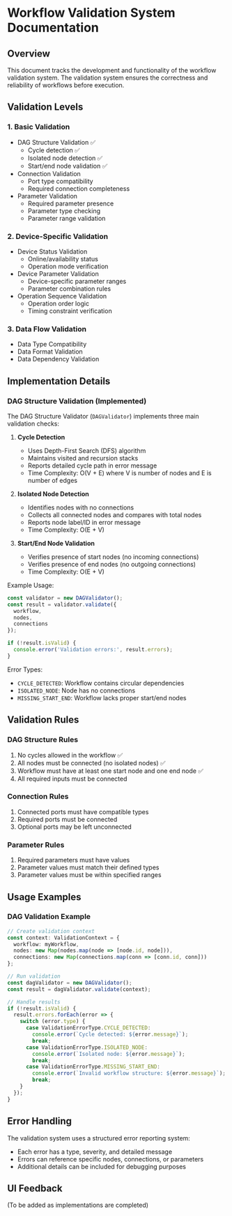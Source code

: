 # Workflow Validation System Documentation

## Overview
This document tracks the development and functionality of the workflow validation system. The validation system ensures the correctness and reliability of workflows before execution.

## Validation Levels

### 1. Basic Validation
- DAG Structure Validation ✅
  - Cycle detection ✅
  - Isolated node detection ✅
  - Start/end node validation ✅
- Connection Validation
  - Port type compatibility
  - Required connection completeness
- Parameter Validation
  - Required parameter presence
  - Parameter type checking
  - Parameter range validation

### 2. Device-Specific Validation
- Device Status Validation
  - Online/availability status
  - Operation mode verification
- Device Parameter Validation
  - Device-specific parameter ranges
  - Parameter combination rules
- Operation Sequence Validation
  - Operation order logic
  - Timing constraint verification

### 3. Data Flow Validation
- Data Type Compatibility
- Data Format Validation
- Data Dependency Validation

## Implementation Details

### DAG Structure Validation (Implemented)

The DAG Structure Validator (`DAGValidator`) implements three main validation checks:

1. **Cycle Detection**
   - Uses Depth-First Search (DFS) algorithm
   - Maintains visited and recursion stacks
   - Reports detailed cycle path in error message
   - Time Complexity: O(V + E) where V is number of nodes and E is number of edges

2. **Isolated Node Detection**
   - Identifies nodes with no connections
   - Collects all connected nodes and compares with total nodes
   - Reports node label/ID in error message
   - Time Complexity: O(E + V)

3. **Start/End Node Validation**
   - Verifies presence of start nodes (no incoming connections)
   - Verifies presence of end nodes (no outgoing connections)
   - Time Complexity: O(E + V)

Example Usage:
```typescript
const validator = new DAGValidator();
const result = validator.validate({
  workflow,
  nodes,
  connections
});

if (!result.isValid) {
  console.error('Validation errors:', result.errors);
}
```

Error Types:
- `CYCLE_DETECTED`: Workflow contains circular dependencies
- `ISOLATED_NODE`: Node has no connections
- `MISSING_START_END`: Workflow lacks proper start/end nodes

## Validation Rules

### DAG Structure Rules
1. No cycles allowed in the workflow ✅
2. All nodes must be connected (no isolated nodes) ✅
3. Workflow must have at least one start node and one end node ✅
4. All required inputs must be connected

### Connection Rules
1. Connected ports must have compatible types
2. Required ports must be connected
3. Optional ports may be left unconnected

### Parameter Rules
1. Required parameters must have values
2. Parameter values must match their defined types
3. Parameter values must be within specified ranges

## Usage Examples

### DAG Validation Example
```typescript
// Create validation context
const context: ValidationContext = {
  workflow: myWorkflow,
  nodes: new Map(nodes.map(node => [node.id, node])),
  connections: new Map(connections.map(conn => [conn.id, conn]))
};

// Run validation
const dagValidator = new DAGValidator();
const result = dagValidator.validate(context);

// Handle results
if (!result.isValid) {
  result.errors.forEach(error => {
    switch (error.type) {
      case ValidationErrorType.CYCLE_DETECTED:
        console.error(`Cycle detected: ${error.message}`);
        break;
      case ValidationErrorType.ISOLATED_NODE:
        console.error(`Isolated node: ${error.message}`);
        break;
      case ValidationErrorType.MISSING_START_END:
        console.error(`Invalid workflow structure: ${error.message}`);
        break;
    }
  });
}
```

## Error Handling
The validation system uses a structured error reporting system:
- Each error has a type, severity, and detailed message
- Errors can reference specific nodes, connections, or parameters
- Additional details can be included for debugging purposes

## UI Feedback
(To be added as implementations are completed) 
